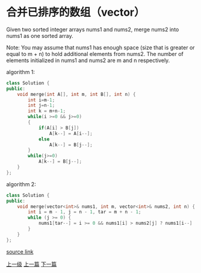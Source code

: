 # 合并已排序的数组（vector）

Given two sorted integer arrays nums1 and nums2, merge nums2 into nums1 as one sorted array.

Note:
You may assume that nums1 has enough space (size that is greater or equal to m + n) to hold additional elements from nums2. The number of elements initialized in nums1 and nums2 are m and n respectively.



algorithm 1:
```c++
class Solution {
public:
    void merge(int A[], int m, int B[], int n) {
        int i=m-1;
		int j=n-1;
		int k = m+n-1;
		while(i >=0 && j>=0)
		{
			if(A[i] > B[j])
				A[k--] = A[i--];
			else
				A[k--] = B[j--];
		}
		while(j>=0)
			A[k--] = B[j--];
    }
};

```


algorithm 2:

```c++
class Solution {
public:
    void merge(vector<int>& nums1, int m, vector<int>& nums2, int n) {
        int i = m - 1, j = n - 1, tar = m + n - 1;
        while (j >= 0) {
            nums1[tar--] = i >= 0 && nums1[i] > nums2[j] ? nums1[i--] : nums2[j--];
        }
    }
};

```



[source link](https://leetcode.com/problems/merge-sorted-array/discuss/)


[上一级](base.md)
[上一篇](maximum_subarray.md)
[下一篇](next_permutation.md)
